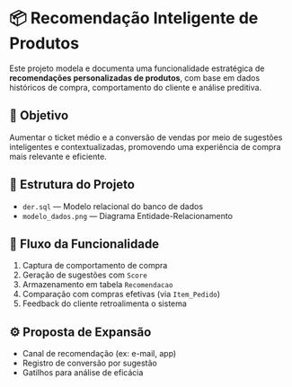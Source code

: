 # 📦 Recomendação Inteligente de Produtos

Este projeto modela e documenta uma funcionalidade estratégica de **recomendações personalizadas de produtos**, com base em dados históricos de compra, comportamento do cliente e análise preditiva.

## 🎯 Objetivo

Aumentar o ticket médio e a conversão de vendas por meio de sugestões inteligentes e contextualizadas, promovendo uma experiência de compra mais relevante e eficiente.

## 🧱 Estrutura do Projeto

- `der.sql` — Modelo relacional do banco de dados
- `modelo_dados.png` — Diagrama Entidade-Relacionamento

## 🔄 Fluxo da Funcionalidade

1. Captura de comportamento de compra
2. Geração de sugestões com `Score`
3. Armazenamento em tabela `Recomendacao`
4. Comparação com compras efetivas (via `Item_Pedido`)
5. Feedback do cliente retroalimenta o sistema

## ⚙️ Proposta de Expansão

- Canal de recomendação (ex: e-mail, app)
- Registro de conversão por sugestão
- Gatilhos para análise de eficácia
